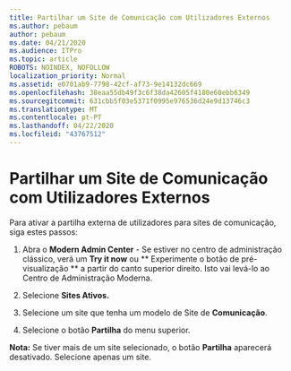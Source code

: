 ```yaml
---
title: Partilhar um Site de Comunicação com Utilizadores Externos
ms.author: pebaum
author: pebaum
ms.date: 04/21/2020
ms.audience: ITPro
ms.topic: article
ROBOTS: NOINDEX, NOFOLLOW
localization_priority: Normal
ms.assetid: e0701ab9-7798-42cf-af73-9e14132dc669
ms.openlocfilehash: 38eaa55db49f3c6f38da42605f4180e60ebb6349
ms.sourcegitcommit: 631cbb5f03e5371f0995e976536d24e9d13746c3
ms.translationtype: MT
ms.contentlocale: pt-PT
ms.lasthandoff: 04/22/2020
ms.locfileid: "43767512"
---
```

# <a name="share-a-communication-site-with-external-users"></a>Partilhar um Site de Comunicação com Utilizadores Externos

Para ativar a partilha externa de utilizadores para sites de comunicação, siga estes passos: 
  
1. Abra o **Modern Admin Center** - Se estiver no centro de administração clássico, verá um **Try it now** ou ** Experimente o botão de pré-visualização ** a partir do canto superior direito. Isto vai levá-lo ao Centro de Administração Moderna. 
  
2. Selecione **Sites Ativos.**
  
3. Selecione um site que tenha um modelo de Site de **Comunicação**. 
  
4. Selecione o botão **Partilha** do menu superior. 
  
 **Nota:** Se tiver mais de um site selecionado, o botão **Partilha** aparecerá desativado. Selecione apenas um site. 
  

